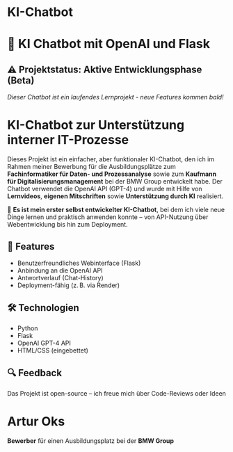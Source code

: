 # KI-Chatbot
# 🤖 KI Chatbot mit OpenAI und Flask

## ⚠️ Projektstatus: Aktive Entwicklungsphase (Beta)  
*Dieser Chatbot ist ein laufendes Lernprojekt - neue Features kommen bald!*

# KI-Chatbot zur Unterstützung interner IT-Prozesse

Dieses Projekt ist ein einfacher, aber funktionaler KI-Chatbot, den ich im Rahmen meiner Bewerbung für die Ausbildungsplätze zum  
**Fachinformatiker für Daten- und Prozessanalyse** sowie zum **Kaufmann für Digitalisierungsmanagement** bei der BMW Group entwickelt habe.
Der Chatbot verwendet die OpenAI API (GPT-4) und wurde mit Hilfe von **Lernvideos**, **eigenen Mitschriften** sowie **Unterstützung durch KI** realisiert.

🧠 **Es ist mein erster selbst entwickelter KI-Chatbot**, bei dem ich viele neue Dinge lernen und praktisch anwenden konnte – von API-Nutzung über Webentwicklung bis hin zum Deployment.

## 🚀 Features

- Benutzerfreundliches Webinterface (Flask)
- Anbindung an die OpenAI API
- Antwortverlauf (Chat-History)
- Deployment-fähig (z. B. via Render)

## 🛠️ Technologien

- Python
- Flask
- OpenAI GPT-4 API
- HTML/CSS (eingebettet)

## 🔍 Feedback
Das Projekt ist open-source – ich freue mich über Code-Reviews oder Ideen

# Artur Oks
 **Bewerber** für einen Ausbildungsplatz bei der **BMW Group**


